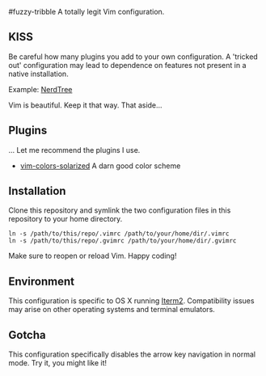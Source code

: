 #fuzzy-tribble
A totally legit Vim configuration.

## KISS
Be careful how many plugins you add to your own configuration. A 'tricked out'
configuration may lead to dependence on features not present in a native installation.

Example: [NerdTree](https://medium.com/@mozhuuuuu/vimmers-you-dont-need-nerdtree-18f627b561c3)

Vim is beautiful. Keep it that way. That aside...

## Plugins
... Let me recommend the plugins I use.

* [vim-colors-solarized](https://github.com/altercation/vim-colors-solarized) A darn good color scheme

## Installation
Clone this repository and symlink the two
configuration files in this repository to your home directory.

    ln -s /path/to/this/repo/.vimrc /path/to/your/home/dir/.vimrc
    ln -s /path/to/this/repo/.gvimrc /path/to/your/home/dir/.gvimrc

Make sure to reopen or reload Vim. Happy coding!

## Environment
This configuration is specific to OS X running [Iterm2](http://iterm2.com/).
Compatibility issues may arise on other operating systems and terminal emulators.

## Gotcha
This configuration specifically disables the arrow key navigation in normal mode.
Try it, you might like it!
